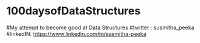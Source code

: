# 100daysofDataStructures

#My attempt to become good at Data Structures
#twitter : susmitha_peeka
#linkedIN: https://www.linkedin.com/in/susmitha-peeka
